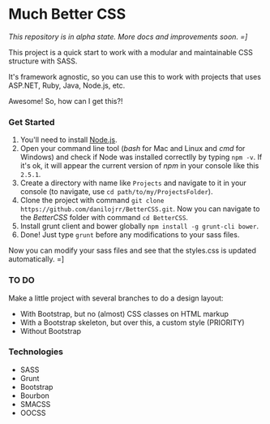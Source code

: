 Much Better CSS
===============

_This repository is in alpha state. More docs and improvements soon. =]_

This project is a quick start to work with a modular and maintainable CSS structure with SASS.

It's framework agnostic, so you can use this to work with projects that uses ASP.NET, Ruby, Java, Node.js, etc. 

Awesome! So, how can I get this?!

### Get Started

1. You'll need to install [Node.js](https://nodejs.org).
2. Open your command line tool (_bash_ for Mac and Linux and _cmd_ for Windows) and check if Node was installed correctlly by typing 
```npm -v```. If it's ok, it will appear the current version of _npm_ in your console like this ```2.5.1```.
3. Create a directory with name like ```Projects``` and navigate to it in your console (to navigate, use ```cd path/to/my/ProjectsFolder```).
4. Clone the project with command ```git clone https://github.com/danilojrr/BetterCSS.git```.
Now you can navigate to the _BetterCSS_ folder with command ```cd BetterCSS```.
5. Install grunt client and bower globally ```npm install -g grunt-cli bower```.
6. Done! Just type ```grunt``` before any modifications to your sass files.

Now you can modify your sass files and see that the styles.css is updated automatically. =]

### TO DO

Make a little project with several branches to do a design layout:

- With Bootstrap, but no (almost) CSS classes on HTML markup
- With a Bootstrap skeleton, but over this, a custom style (PRIORITY)
- Without Bootstrap

### Technologies

- SASS
- Grunt
- Bootstrap
- Bourbon
- SMACSS
- OOCSS
